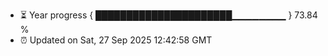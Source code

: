 - ⏳ Year progress { ██████████████████████▁▁▁▁▁▁▁▁ } 73.84 %
- ⏰ Updated on Sat, 27 Sep 2025 12:42:58 GMT

